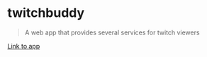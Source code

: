 # twitchbuddy

> A web app that provides several services for twitch viewers

[Link to app]("https://twitchbuddy.app")